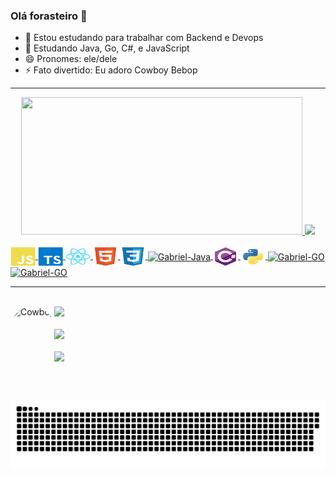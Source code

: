 ### Olá forasteiro 🤠

- 🔭 Estou estudando para trabalhar com Backend e Devops
- 🌱 Estudando Java, Go, C#, e JavaScript
- 😄 Pronomes: ele/dele
- ⚡ Fato divertido: Eu adoro Cowboy Bebop

<div align="center">
  <hr>
  <a href="https://github.com/GabrielTernesSan">
    <img height="220em" width="450em" src="https://github-readme-stats.vercel.app/api?username=GabrielTernesSan&show_icons=true&theme=nord&&include_all_commits=true&count_private=true&"/>
  <img height="200em" src="https://github-readme-stats.vercel.app/api/top-langs/?username=GabrielTernesSan&layout=compact&langs_count=7&theme=nord"/>
</div>
<div style="display: inline_block"><br>
  <img align="center" alt="Gabriel-Js" height="30" width="40" src="https://raw.githubusercontent.com/devicons/devicon/master/icons/javascript/javascript-plain.svg">
  <img align="center" alt="Gabriel-Ts" height="30" width="40" src="https://raw.githubusercontent.com/devicons/devicon/master/icons/typescript/typescript-plain.svg">
  <img align="center" alt="Gabriel-React" height="30" width="40" src="https://raw.githubusercontent.com/devicons/devicon/master/icons/react/react-original.svg">
  <img align="center" alt="Gabriel-HTML" height="30" width="40" src="https://raw.githubusercontent.com/devicons/devicon/master/icons/html5/html5-original.svg">
  <img align="center" alt="Gabriel-CSS" height="30" width="40" src="https://raw.githubusercontent.com/devicons/devicon/master/icons/css3/css3-original.svg">
  <img align="center" alt="Gabriel-Java" height="30" width="40" src="https://cdn.jsdelivr.net/gh/devicons/devicon/icons/java/java-original.svg">
  <img align="center" alt="Gabriel-Csharp" height="30" width="40" src="https://raw.githubusercontent.com/devicons/devicon/master/icons/csharp/csharp-original.svg">
  <img align="center" alt="Rafa-Python" height="30" width="40" src="https://raw.githubusercontent.com/devicons/devicon/master/icons/python/python-original.svg">
  <img align="center" alt="Gabriel-GO" height="30" width="40" src="https://cdn.jsdelivr.net/gh/devicons/devicon/icons/go/go-original-wordmark.svg">
  <img align="center" alt="Gabriel-GO" height="30" width="40" src="https://cdn.jsdelivr.net/gh/devicons/devicon/icons/arduino/arduino-original.svg">
  <br/>
  <hr>
  <br/>
  <img align="left" alt="Cowboy" height="150" style="border-radius:50px;" src="https://64.media.tumblr.com/dd3907564f169c636acb5559ef1b1ecd/434cb2f88530962c-00/s500x750/1c95a433276cfdd81835f656f04d8f191be39730.gifv">
</div>
  
  <div> 
  <a href="https://www.instagram.com/gabrielsternes/" target="_blank"><img src="https://img.shields.io/badge/-Instagram-%23E4405F?style=for-the-badge&logo=instagram&logoColor=white" target="_blank"></a>
    <br/>
    <br/>
  <a href = "mailto:gabriel.ternes@hotmail.com"><img src="https://img.shields.io/badge/-Hotmail-%23333?style=for-the-badge&logo=gmail&logoColor=white" target="_blank"></a>
    <br/>
    <br/>
  <a href="https://www.linkedin.com/in/gabriel-ternes-1b98021ba/" target="_blank"><img src="https://img.shields.io/badge/-LinkedIn-%230077B5?style=for-the-badge&logo=linkedin&logoColor=white" target="_blank"></a> 
 
  ![Snake animation](https://github.com/GabrielTernesSan/GabrielTernesSan/blob/output/github-contribution-grid-snake.svg)
 
</div>
